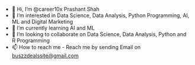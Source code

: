 - 👋 Hi, I’m @career10x Prashant Shah
- 👀 I’m interested in Data Science, Data Analysis, Python Programming, AI, ML and Digital Marketing
- 🌱 I’m currently learning AI and ML
- 💞️ I’m looking to collaborate on Data Science, Data Analysis, Python and R Programming
- 📫 How to reach me - Reach me by sending Email on buszzdealssite@gmail.com

<!---
edgenext/edgenext is a ✨ special ✨ repository because its `README.md` (this file) appears on your GitHub profile.
You can click the Preview link to take a look at your changes.
--->
